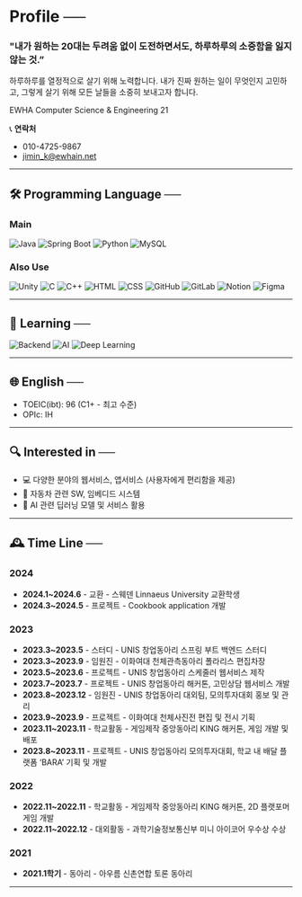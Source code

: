 # Profile  ──

### "내가 원하는 20대는 **두려움 없이 도전하면서도, 하루하루의 소중함을 잃지 않는 것.”**
하루하루를 열정적으로 살기 위해 노력합니다. 내가 진짜 원하는 일이 무엇인지 고민하고, 그렇게 살기 위해 모든 날들을 소중히 보내고자 합니다.

EWHA Computer Science & Engineering 21

📞 **연락처**  
- 010-4725-9867  
- jimin_k@ewhain.net  

---

## 🛠️ Programming Language  ──

### Main
![Java](https://img.shields.io/badge/Java-007396?style=for-the-badge&logo=java&logoColor=white) 
![Spring Boot](https://img.shields.io/badge/Spring%20Boot-6DB33F?style=for-the-badge&logo=spring-boot&logoColor=white) 
![Python](https://img.shields.io/badge/Python-3776AB?style=for-the-badge&logo=python&logoColor=white)
![MySQL](https://img.shields.io/badge/MySQL-4479A1?style=for-the-badge&logo=mysql&logoColor=white)

### Also Use
![Unity](https://img.shields.io/badge/Unity-000000?style=for-the-badge&logo=unity&logoColor=white) 
![C](https://img.shields.io/badge/C-239120?style=for-the-badge&logo=c&logoColor=white) 
![C++](https://img.shields.io/badge/C++-00599C?style=for-the-badge&logo=c%2B%2B&logoColor=white)
![HTML](https://img.shields.io/badge/HTML5-E34F26?style=for-the-badge&logo=html5&logoColor=white)
![CSS](https://img.shields.io/badge/CSS3-1572B6?style=for-the-badge&logo=css3&logoColor=white)
![GitHub](https://img.shields.io/badge/GitHub-181717?style=for-the-badge&logo=github&logoColor=white) 
![GitLab](https://img.shields.io/badge/GitLab-FCA121?style=for-the-badge&logo=gitlab&logoColor=white) 
![Notion](https://img.shields.io/badge/Notion-000000?style=for-the-badge&logo=notion&logoColor=white) 
![Figma](https://img.shields.io/badge/Figma-F24E1E?style=for-the-badge&logo=figma&logoColor=white)

---

## 🌱 Learning  ──

![Backend](https://img.shields.io/badge/Backend_Development-000000?style=for-the-badge&logo=spring&logoColor=white) 
![AI](https://img.shields.io/badge/AI_Machine%20Learning-000000?style=for-the-badge&logo=ai&logoColor=white) 
![Deep Learning](https://img.shields.io/badge/Deep_Learning-0085CA?style=for-the-badge&logo=deep-learning&logoColor=white)

---

## 🌐 English  ──

- TOEIC(ibt): 96 (C1+ - 최고 수준)  
- OPIc: IH

---

## 🔍 Interested in  ──

- 💻 다양한 분야의 웹서비스, 앱서비스 (사용자에게 편리함을 제공)
- 🚗 자동차 관련 SW, 임베디드 시스템
- 🤖 AI 관련 딥러닝 모델 및 서비스 활용

---

## 🕰️ Time Line  ──

### 2024
- **2024.1~2024.6** - 교환 - 스웨덴 Linnaeus University 교환학생
- **2024.3~2024.5** - 프로젝트 - Cookbook application 개발

### 2023
- **2023.3~2023.5** - 스터디 - UNIS 창업동아리 스프링 부트 백엔드 스터디
- **2023.3~2023.9** - 임원진 - 이화여대 천체관측동아리 폴라리스 편집차장
- **2023.5~2023.6** - 프로젝트 - UNIS 창업동아리 스케줄러 웹서비스 제작
- **2023.7~2023.7** - 프로젝트 - UNIS 창업동아리 해커톤, 고민상담 웹서비스 개발
- **2023.8~2023.12** - 임원진 - UNIS 창업동아리 대외팀, 모의투자대회 홍보 및 관리
- **2023.9~2023.9** - 프로젝트 - 이화여대 천체사진전 편집 및 전시 기획
- **2023.11~2023.11** - 학교활동 - 게임제작 중앙동아리 KING 해커톤, 게임 개발 및 배포
- **2023.8~2023.11** - 프로젝트 - UNIS 창업동아리 모의투자대회, 학교 내 배달 플랫폼 ‘BARA’ 기획 및 개발

### 2022
- **2022.11~2022.11** - 학교활동 - 게임제작 중앙동아리 KING 해커톤, 2D 플랫포머 게임 개발
- **2022.11~2022.12** - 대외활동 - 과학기술정보통신부 미니 아이코어 우수상 수상

### 2021
- **2021.1학기** - 동아리 - 아우름 신촌연합 토론 동아리

---
